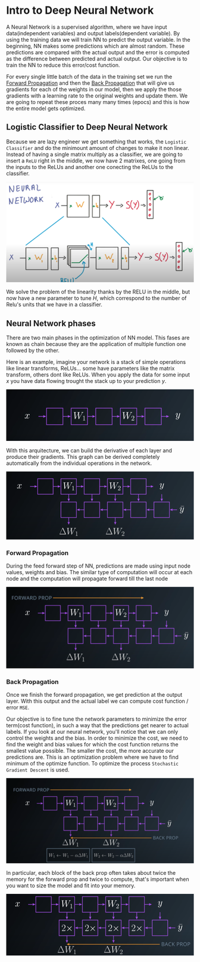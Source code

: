 # Intro to Deep Neural Network

A Neural Network is a supervised algorithm, where we have input data(independent variables) and output labels(dependent variable). By using the training data we will train NN to predict the output variable. In the beginning, NN makes some predictions which are almost random. These predictions are compared with the actual output and the error is computed as the difference between predicted and actual output. Our objective is to train the NN to reduce this error/cost function.

For every single little batch of the data in the training set we run the [Forward Propagation](#forward-propagation) and then the [Back Propagation](#back-propagation) that will give us gradients for each of the weights in our model, then we apply the those gradients with a learning rate to the original weights and update them. We are going to repeat these proces many many times (epocs) and this is how the entire model gets optimized.

## Logistic Classifier to Deep Neural Network

Because we are lazy engineer we get something that works, the `Logistic Classifier` and do the minimount amount of changes to make it non linear. Instead of having a single matrix multiply as a classifier, we are going to insert a `ReLU` right in the middle, we now have 2 matrixes, one going from the inputs to the ReLUs and another one conecting the ReLUs to the classifier.

![Udacity](../_images/DeepNeuralNetwork/neural-network-with-relu.png)

We solve the problem of the linearity thanks by the RELU in the middle, but now have a new parameter to tune $H$, which correspond to the number of Relu's units that we have in a classifier.

## Neural Network phases

There are two main phases in the optimization of NN model. This fases are known as chain because they are the application of multiple function one followed by the other.

Here is an example, imagine your network is a stack of simple operations like linear transforms, ReLUs... some have parameters like the matrix transform, others dont like ReLUs. When you apply the data for some input $x$ you have data flowing trought the stack up to your prediction $y$.

![Udacity](../_images/DNN-flowingstack.png)

With this arquitecture, we can build the derivative of each layer and produce their gradients. This graph can be derived completely automatically from the individual operations in the network.

![Udacity](../_images/DNN-backpropgraph.png)

### Forward Propagation

During the feed forward step of NN, predictions are made using input node values, weights and bias. The similar type of computation will occur at each node and the computation will propagate forward till the last node

![Udacity](../_images/DNN-forwardprop.png)

### Back Propagation

Once we finish the forward propagation, we get prediction at the output layer. With this output and the actual label we can compute cost function / error `MSE`.

Our objective is to fine tune the network parameters to minimize the error term(cost function), in such a way that the predictions get nearer to actual labels. If you look at our neural network, you'll notice that we can only control the weights and the bias. In order to minimize the cost, we need to find the weight and bias values for which the cost function returns the smallest value possible. The smaller the cost, the more accurate our predictions are. This is an optimization problem where we have to find minimum of the optimize function. To optimize the process `Stochastic Gradient Descent` is used.

![Udacity](../_images/DNN-backprop.png)

In particular, each block of the back prop often takes about twice the memory for the forward prop and twice to compute, that's important when you want to size the model and fit into your memory.

![Udacity](../_images/DNN-backpropcostvsforwardprop.png)
